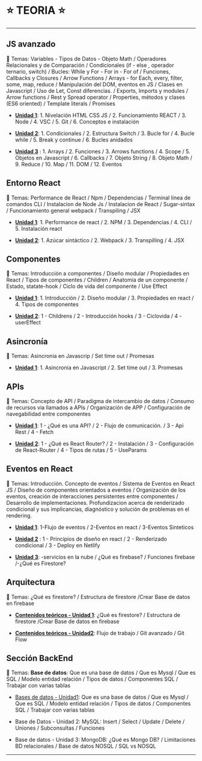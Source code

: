 # :star: TEORIA :star:

---

## JS avanzado

:book: Temas: Variables - Tipos de Datos - Objeto Math  / Operadores Relacionales y de Comparación  / Condicionales (if - else , operador ternario, switch) / Bucles: While y For - For in - For of / Funciones, Callbacks y Closures / Arrow Functions / Arrays - for Each, every, filter, some, map, reduce / Manipulación del DOM, eventos en JS / Clases en Javascript / Uso de Let, Const diferencias. / Exports, Imports y modules / Arrow functions / Rest y Spread operator / Properties, métodos y clases (ES6 oriented) / Template literals / Promises

- [**Unidad 1**](https://github.com/eugenia1984/react-varios-cursos/blob/main/09_cac_react/teoria/js_avanzado_unidad1.md): 1. Nivelación HTML CSS JS / 2. Funcionamiento REACT / 3. Node / 4. VSC / 5. Git / 6. Conceptos e instalación

- [**Unidad 2**](https://github.com/eugenia1984/react-varios-cursos/blob/main/09_cac_react/teoria/js_avanzado_unidad2.md): 1. Condicionales / 2. Estructura Switch / 3. Bucle for / 4. Bucle while / 5. Break y continue / 6. Bucles anidados

- [**Unidad 3**](https://github.com/eugenia1984/react-varios-cursos/blob/main/09_cac_react/teoria/js_avanzado_unidad3.md) : 1. Arrays / 2. Funciones / 3. Arrows functions / 4. Scope / 5. Objetos en Javascript / 6. Callbacks / 7. Objeto String / 8. Objeto Math / 9. Reduce / 10. Map / 11. DOM / 12. Eventos


## Entorno React

:book: Temas: Performance de React / Npm / Dependencias / Terminal línea de comandos CLI / Instalacion de Node Js / Instalacion de React / Sugar-sintax / Funcionamiento general webpack / Transpiling / JSX

- [**Unidad 1**](https://github.com/eugenia1984/react-varios-cursos/blob/main/09_cac_react/teoria/entorno_react_unidad1.md): 1. Performance de react / 2. NPM / 3. Dependencias / 4. CLI / 5. Instalación react

- [**Unidad 2**](https://github.com/eugenia1984/react-varios-cursos/blob/main/09_cac_react/teoria/entorno_react_unidad2.md): 1. Azúcar sintáctico / 2. Webpack / 3. Transpilling / 4. JSX


## Componentes

:book: Temas: Introducción a componentes / Diseño modular / Propiedades en React / Tipos de componentes / Children / Anatomía de un componente / Estado, statate-hook / Ciclo de vida del componente / Use Effect

- [**Unidad 1**](https://github.com/eugenia1984/react-varios-cursos/blob/main/09_cac_react/teoria/componentes_unidad1.md): 1. Introducción / 2. Diseño modular / 3. Propiedades en react / 4. Tipos de componentes

- [**Unidad 2**](https://github.com/eugenia1984/react-varios-cursos/blob/main/09_cac_react/teoria/componentes_unidad2.md): 1 - Childrens / 2 - Introducción hooks / 3 - Ciclovida / 4 - userEffect

## Asincronía

:book: Temas: Asincronia en Javascrip / Set time out / Promesas

- [**Unidad 1**](https://github.com/eugenia1984/react-varios-cursos/blob/main/09_cac_react/teoria/asincronia_unidad1.md): 1.  Asincronia en Javascript / 2. Set time out / 3. Promesas


## APIs

:book: Temas: Concepto de API / Paradigma de intercambio de datos / Consumo de recursos via llamados a APIs  / Organización de APP  / Configuración de navegabilidad entre componentes

- [**Unidad 1**](https://github.com/eugenia1984/react-varios-cursos/blob/main/09_cac_react/teoria/api_unidad1.md): 1 - ¿Qué es una API? / 2 - Flujo de comunicación. / 3 -  Api Rest / 4 - Fetch

- [**Unidad 2**](https://github.com/eugenia1984/react-varios-cursos/blob/main/09_cac_react/teoria/api_unidad2.md): 1 - ¿Qué es React Router? / 2 - Instalación / 3 - Configuración de React-Router / 4 - Tipos de rutas / 5 - UseParams


## Eventos en React

:book: Temas:  Introducción. Concepto de eventos / Sistema de Eventos en React JS / Diseño de componentes orientados a eventos / Organización de los eventos, creación de interacciones persistentes entre componentes / Desarrollo de implementaciones. Profundizacion acerca de renderizado condicional y sus implicancias, diagnóstico y solución de problemas en el rendering.

- [**Unidad 1**](https://github.com/eugenia1984/react-varios-cursos/blob/main/09_cac_react/teoria/eventos_en_react_unidad1.md): 1-Flujo de eventos / 2-Eventos en react / 3-Eventos Sinteticos

- [**Unidad 2**](https://github.com/eugenia1984/react-varios-cursos/blob/main/09_cac_react/teoria/eventos_en_react_unidad2.md) : 1 - Principios de diseño en react / 2 - Renderizado condicional / 3 - Deploy en Netlify

- [**Unidad 3**](https://github.com/eugenia1984/react-varios-cursos/blob/main/09_cac_react/teoria/eventos_en_react_unidad3.md): -servicios en la nube / ¿Qué es firebase? / Funciones firebase /-¿Qué es Firestore?



## Arquitectura

:book: Temas: ¿Qué es firestore? / Estructura de firestore /Crear Base de datos en firebase


- [**Contenidos teóricos - Unidad 1**](https://github.com/eugenia1984/react-varios-cursos/blob/main/09_cac_react/teoria/arquitectura_contenidos_teoricos.md): ¿Qué es firestore? / Estructura de firestore /Crear Base de datos en firebase

- [**Contenidos teóricos - Unidad2**](https://github.com/eugenia1984/react-varios-cursos/blob/main/09_cac_react/teoria/arquitectura_contenidos_teoricos2.md):  Flujo de trabajo / Git avanzado / Git Flow

## Sección BackEnd

:book: Temas: **Base de datos**: Que es una base de datos / Que es Mysql / Que es SQL / Modelo entidad relación / Tipos de datos / Componentes SQL / Trabajar con varias tablas

- [Bases de datos - Unidad1](https://github.com/eugenia1984/react-varios-cursos/blob/main/09_cac_react/teoria/back_end_base_de_datos.md): Que es una base de datos / Que es Mysql / Que es SQL / Modelo entidad relación / Tipos de datos / Componentes SQL / Trabajar con varias tablas

- Base de Datos - Unidad 2: MySQL: Insert / Select / Update / Delete / Uniones / Subconsultas / Funciones

- Base de datos - Unidad 3: MongoDB: ¿Qué es Mongo DB? / Limitaciones BD relacionales / Base de datos NOSQL / SQL vs NOSQL
  
---
